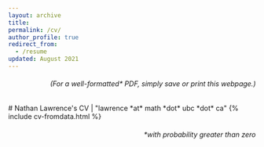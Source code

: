```yaml
---
layout: archive
title:
permalink: /cv/
author_profile: true
redirect_from:
  - /resume
updated: August 2021
---
```


<!-- {{ site.author.position }} / {{ site.author.discipline }} / {{ site.author.employer }} -->

<h6 class="no-print" style="text-align:right">
(For a well-formatted* PDF, simply save or print this webpage.)
<br>
</h6>
# Nathan Lawrence's CV | "lawrence *at* math *dot* ubc *dot* ca"
{% include cv-fromdata.html %}
<h6 class="no-print" style="text-align:right">
*with probability greater than zero
<br>
</h6>
